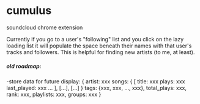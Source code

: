 # cumulus
soundcloud chrome extension

Currently if you go to a user's "following" list and you click on the lazy loading list it will populate the space beneath their names with that user's tracks and followers. This is helpful for finding new artists (to me, at least).


##### old roadmap:
-store data for future display:
{
    artist: xxx
    songs: {
        [
            title: xxx
            plays: xxx
            last_played: xxx
            ...
        ], [...], [...]
    }
    tags: {xxx, xxx, ..., xxx},
    total_plays: xxx,
    rank: xxx,
    playlists: xxx,
    groups: xxx
}
